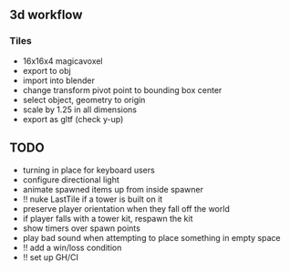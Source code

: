 ## 3d workflow

### Tiles

- 16x16x4 magicavoxel
- export to obj
- import into blender
- change transform pivot point to bounding box center
- select object, geometry to origin
- scale by 1.25 in all dimensions
- export as gltf (check y-up)

## TODO

- turning in place for keyboard users
- configure directional light
- animate spawned items up from inside spawner
- !! nuke LastTile if a tower is built on it
- preserve player orientation when they fall off the world
- if player falls with a tower kit, respawn the kit
- show timers over spawn points
- play bad sound when attempting to place something in empty space
- !! add a win/loss condition
- !! set up GH/CI
